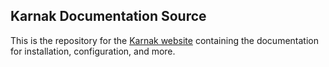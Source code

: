 ## Karnak Documentation Source ##

This is the repository for the [Karnak website](https://osirix-foundation.github.io/karnak-documentation/) containing the documentation for installation, configuration, and more.
